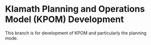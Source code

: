 # Klamath Planning and Operations Model (KPOM) Development

This branch is for development of KPOM and particularly the planning mode. 
